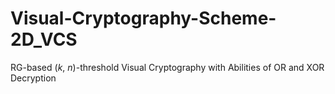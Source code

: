 # Visual-Cryptography-Scheme-2D_VCS


RG-based (_k_, _n_)-threshold Visual Cryptography with Abilities of OR and XOR Decryption


